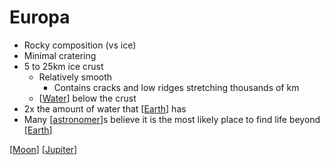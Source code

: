# Europa

- Rocky composition (vs ice)
- Minimal cratering
- 5 to 25km ice crust
  - Relatively smooth
    - Contains cracks and low ridges stretching thousands of km
  - [[Water]] below the crust
- 2x the amount of water that [[Earth]] has
- Many [[astronomer]]s believe it is the most likely place to find life beyond [[Earth]]

[[Moon]] [[Jupiter]]

[//begin]: # "Autogenerated link references for markdown compatibility"
[Water]: water "Water"
[Earth]: earth "Earth 🜨"
[astronomer]: astronomer "Astronomer"
[Earth]: earth "Earth 🜨"
[Moon]: moon "Moon"
[Jupiter]: jupiter "Jupiter ♃"
[//end]: # "Autogenerated link references"